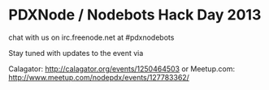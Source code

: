 # PDXNode / Nodebots Hack Day 2013

chat with us on irc.freenode.net at #pdxnodebots

Stay tuned with updates to the event via 

Calagator: http://calagator.org/events/1250464503 or Meetup.com: http://www.meetup.com/nodepdx/events/127783362/

